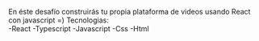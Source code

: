En éste desafío construirás tu propia plataforma de videos usando React con javascript =)
Tecnologias:  
-React
-Typescript
-Javascript
-Css
-Html

